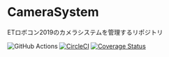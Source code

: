 # CameraSystem
ETロボコン2019のカメラシステムを管理するリポジトリ

![GitHub Actions](https://github.com/KatLab-MiyazakiUniv/CameraSystem/workflows/Pytest%20and%20Report%20coverage/badge.svg) [![CircleCI](https://circleci.com/gh/KatLab-MiyazakiUniv/CameraSystem.svg?style=svg)](https://circleci.com/gh/KatLab-MiyazakiUniv/CameraSystem) [![Coverage Status](https://coveralls.io/repos/github/KatLab-MiyazakiUniv/CameraSystem/badge.svg?branch=master)](https://coveralls.io/github/KatLab-MiyazakiUniv/CameraSystem?branch=master) 
